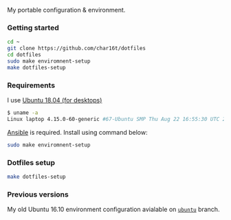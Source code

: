 My portable configuration & environment.

### Getting started

```sh
cd ~
git clone https://github.com/char16t/dotfiles
cd dotfiles
sudo make enviromnent-setup
make dotfiles-setup
```

### Requirements

I use [Ubuntu 18.04 (for desktops)](https://ubuntu.com/desktop)

```sh
$ uname -a
Linux laptop 4.15.0-60-generic #67-Ubuntu SMP Thu Aug 22 16:55:30 UTC 2019 x86_64 x86_64 x86_64 GNU/Linux
```

[Ansible](https://www.ansible.com/) is required. Install using command below:

```bash
sudo make enviromnent-setup
```

### Dotfiles setup

```bash
make dotfiles-setup
```

### Previous versions

My old Ubuntu 16.10 environment configuration avialable on
[`ubuntu`](https://github.com/char16t/dotfiles/tree/ubuntu) branch.

